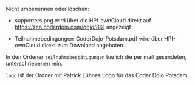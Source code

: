 
Nicht umbenennen oder löschen:

- supporters.png wird über die HPI-ownCloud direkt auf 
  https://zen.coderdojo.com/dojo/861 angezeigt
    
- Teilnahmebedingungen-CoderDojo-Potsdam.pdf wird über 
  HPI-ownCloud direkt zum Download angeboten.

In den Ordener `teilnahmebestätigungen` tue ich die per mail gesendeten, 
unterschriebenen rein.

`logo` ist der Ordner mit Patrick Lühnes Logo für das Coder Dojo Potsdam.
